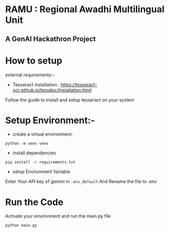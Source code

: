 # RAMU : Regional Awadhi Multilingual Unit

## A GenAI Hackathron Project

# How to setup

external requirements:-

- Tesseract installation : https://tesseract-ocr.github.io/tessdoc/Installation.html

Follow the guide to install and setup tesseract on your system

# Setup Environment:-

- create a virtual environment:

`python -m venv venv`

- install dependencies

`pip install -r requirements.txt`

- setup Environment Variable

Enter Your API key of gemini in `.env_default` And Rename the file to .env

# Run the Code

Activate your environment and run the main.py file

`python main.py`
